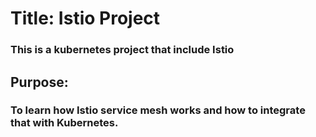 # Title: Istio Project
### This is a kubernetes project that include Istio

## Purpose:
### To learn how Istio service mesh works and how to integrate that with Kubernetes.
